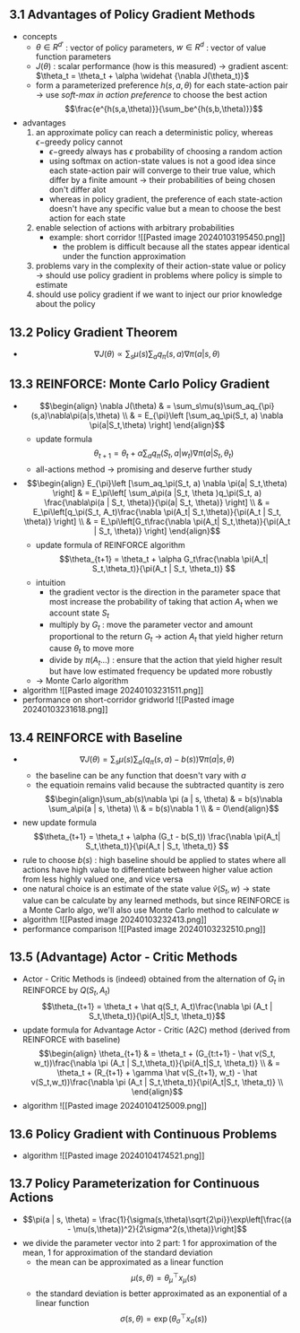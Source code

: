## 3.1 Advantages of Policy Gradient Methods
- concepts
	- $\theta \in R^{d'}$ : vector of policy parameters, $w \in R^d$ : vector of value function parameters
	- $J(\theta)$ : scalar performance (how is this measured) -> gradient ascent: $\theta_t = \theta_t + \alpha \widehat {\nabla J(\theta_t)}$
	- form a parameterized preference $h(s,a,\theta)$ for each state-action pair -> use *soft-max in action preference* to choose the best action $$\frac{e^{h(s,a,\theta)}}{\sum_be^{h(s,b,\theta)}}$$ 
- advantages
	1. an approximate policy can reach a deterministic policy, whereas $\epsilon-$greedy policy cannot
		- $\epsilon-$greedy always has $\epsilon$ probability of choosing a random action
		- using softmax on action-state values is not a good idea since each state-action pair will converge to their true value, which differ by a finite amount -> their probabilities of being chosen don't differ alot
		- whereas in policy gradient, the preference of each state-action doesn't have any specific value but a mean to choose the best action for each state 
	2. enable selection of actions with arbitrary probabilities
		- example: short corridor ![[Pasted image 20240103195450.png]]
			- the problem is difficult because all the states appear identical under the function approximation
	3. problems vary in the complexity of their action-state value or policy -> should use policy gradient in problems where policy is simple to estimate
	4. should use policy gradient if we want to inject our prior knowledge about the policy
## 13.2   Policy Gradient Theorem
- $$\nabla J(\theta) \propto \sum_s\mu(s)\sum_a q_\pi(s,a)\nabla\pi(a | s,\theta)$$
## 13.3  REINFORCE: Monte Carlo Policy Gradient
- $$\begin{align} \nabla J(\theta) & = \sum_s\mu(s)\sum_aq_{\pi}(s,a)\nabla\pi(a|s,\theta) \\
	& = E_{\pi}\left [\sum_aq_\pi(S_t, a) \nabla \pi(a|S_t,\theta) \right] \end{align}$$
	- update formula $$\theta_{t+1} = \theta_t + \alpha\sum_aq_\pi(S_t, a | w_t) \nabla \pi(a|S_t,\theta_t)$$
	- all-actions method -> promising and deserve further study
- $$\begin{align} 
E_{\pi}\left [\sum_aq_\pi(S_t, a) \nabla \pi(a| S_t,\theta) \right] & = E_\pi\left[ \sum_a\pi(a |S_t, \theta )q_\pi(S_t, a) \frac{\nabla\pi(a | S_t, \theta)}{\pi(a| S_t, \theta)} \right] \\
& = E_\pi\left[q_\pi(S_t, A_t)\frac{\nabla \pi(A_t| S_t,\theta)}{\pi(A_t | S_t, \theta)} \right] \\
& = E_\pi\left[G_t\frac{\nabla \pi(A_t| S_t,\theta)}{\pi(A_t | S_t, \theta)} \right]
\end{align}$$
	- update formula of REINFORCE algorithm $$\theta_{t+1} = \theta_t + \alpha G_t\frac{\nabla \pi(A_t| S_t,\theta_t)}{\pi(A_t | S_t, \theta_t)} $$
	- intuition
		- the gradient vector is the direction in the parameter space that most increase the probability of taking that action $A_t$ when we account state $S_t$
		- multiply by $G_t$ : move the parameter vector and amount proportional to the return $G_t$ -> action $A_t$ that yield higher return cause $\theta_t$ to move more
		- divide by $\pi(A_t...)$ : ensure that the action that yield higher result but have low estimated frequency be updated more robustly
	- -> Monte Carlo algorithm
- algorithm ![[Pasted image 20240103231511.png]]
- performance on short-corridor gridworld ![[Pasted image 20240103231618.png]]
## 13.4   REINFORCE with Baseline
- $$\nabla J(\theta) = \sum_s\mu(s)\sum_a(q_{\pi}(s,a) - b(s))\nabla\pi(a|s,\theta)$$
	- the baseline can be any function that doesn't vary with $a$
	- the equatioin remains valid because the subtracted quantity is zero $$\begin{align}\sum_ab(s)\nabla \pi (a | s, \theta) & = b(s)\nabla \sum_a\pi(a | s, \theta) \\ 
		& = b(s)\nabla 1 \\
		& = 0\end{align}$$
- new update formula $$\theta_{t+1} = \theta_t + \alpha (G_t - b(S_t)) \frac{\nabla \pi(A_t| S_t,\theta_t)}{\pi(A_t | S_t, \theta_t)} $$
- rule to choose $b(s)$ : high baseline should be applied to states where all actions have high value to differentiate between higher value action from less highly valued one, and vice versa
- one natural choice is an estimate of the state value $\hat v(S_t,w)$ -> state value can be calculate by any learned methods, but since REINFORCE is a Monte Carlo algo, we'll also use Monte Carlo method to calculate $w$
- algorithm ![[Pasted image 20240103232413.png]]
- performance comparison ![[Pasted image 20240103232510.png]]
## 13.5 (Advantage) Actor - Critic Methods
- Actor - Critic Methods is (indeed) obtained from the alternation of $G_t$ in REINFORCE by $Q(S_t,A_t)$ $$\theta_{t+1} = \theta_t + \hat q(S_t, A_t)\frac{\nabla \pi (A_t | S_t,\theta_t)}{\pi(A_t|S_t, \theta_t)}$$
- update formula for Advantage Actor - Critic (A2C) method (derived from REINFORCE with baseline) $$\begin{align}
\theta_{t+1} & = \theta_t + (G_{t:t+1} - \hat v(S_t, w_t))\frac{\nabla \pi (A_t | S_t,\theta_t)}{\pi(A_t|S_t, \theta_t)} \\
& = \theta_t + (R_{t+1} + \gamma \hat v(S_{t+1}, w_t) - \hat v(S_t,w_t))\frac{\nabla \pi (A_t | S_t,\theta_t)}{\pi(A_t|S_t, \theta_t)} \\
\end{align}$$
- algorithm ![[Pasted image 20240104125009.png]]
## 13.6 Policy Gradient with Continuous Problems
- algorithm ![[Pasted image 20240104174521.png]]
## 13.7 Policy Parameterization for Continuous Actions
- $$\pi(a | s, \theta) = \frac{1}{\sigma(s,\theta)\sqrt{2\pi}}\exp\left[\frac{(a - \mu(s,\theta))^2}{2\sigma^2(s,\theta)}\right]$$
- we divide the parameter vector into 2 part: 1 for approximation of the mean, 1 for approximation of the standard deviation
	- the mean can be approximated as a linear function $$\mu(s, \theta) = \theta_\mu^\top x_\mu(s)$$
	- the standard deviation is better approximated as an exponential of a linear function $$\sigma(s, \theta) = \exp(\theta_\sigma^\top x_\sigma(s))$$